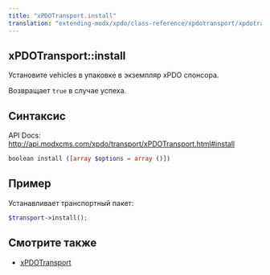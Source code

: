 ```yaml
---
title: "xPDOTransport.install"
translation: "extending-modx/xpdo/class-reference/xpdotransport/xpdotransport.install"
---
```


## xPDOTransport::install

Установите vehicles в упаковке в экземпляр xPDO спонсора.

Возвращает `true` в случае успеха.

## Синтаксис

API Docs: <http://api.modxcms.com/xpdo/transport/xPDOTransport.html#install>

```php
boolean install ([array $options = array ()])
```

## Пример

Устанавливает транспортный пакет:

```php
$transport->install();
```

## Смотрите также

-   [xPDOTransport](extending-modx/xpdo/class-reference/xpdotransport "xPDOTransport")
